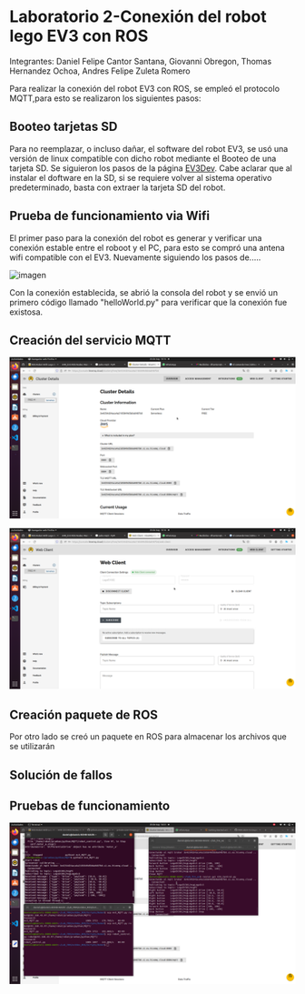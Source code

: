 # Laboratorio 2-Conexión del robot lego EV3 con ROS

Integrantes: Daniel Felipe Cantor Santana, Giovanni Obregon, Thomas Hernandez Ochoa, Andres Felipe Zuleta Romero

Para realizar la conexión del robot EV3 con ROS, se empleó el protocolo MQTT,para esto se realizaron los siguientes pasos:

## Booteo tarjetas SD
Para no reemplazar, o incluso dañar, el software del robot EV3, se usó una versión de linux compatible con dicho robot mediante el Booteo de una tarjeta SD. Se siguieron los pasos de la página [EV3Dev](https://www.ev3dev.org). Cabe aclarar que al instalar el doftware en la SD, si se requiere volver al sistema operativo predeterminado, basta con extraer la tarjeta SD del robot. 

## Prueba de funcionamiento via Wifi
El primer paso para la conexión del robot es generar y verificar una conexión estable entre el roboot y el PC, para esto se compró una antena wifi compatible con el EV3. Nuevamente siguiendo los pasos de.....

![imagen](https://github.com/FRM-2024-1S-Grupo-2/Laboratorio-2-EV3/blob/main/Imagenes/Prueba_Wifi.png)

Con la conexión establecida, se abrió la consola del robot y se envió un primero código llamado "helloWorld.py" para verificar que la conexión fue existosa.


## Creación del servicio MQTT

![imagen](https://github.com/FRM-2024-1S-Grupo-2/Laboratorio-2-EV3/blob/main/Imagenes/Servicio_MQTT.png)

![imagen](https://github.com/FRM-2024-1S-Grupo-2/Laboratorio-2-EV3/blob/main/Imagenes/Suscriptor_MQTT.png)

## Creación paquete de ROS
Por otro lado se creó un paquete en ROS para almacenar los archivos que se utilizarán



## Solución de fallos

## Pruebas de funcionamiento

![imagen](https://github.com/FRM-2024-1S-Grupo-2/Laboratorio-2-EV3/blob/main/Imagenes/Ejecucion_en_ROS.png)
